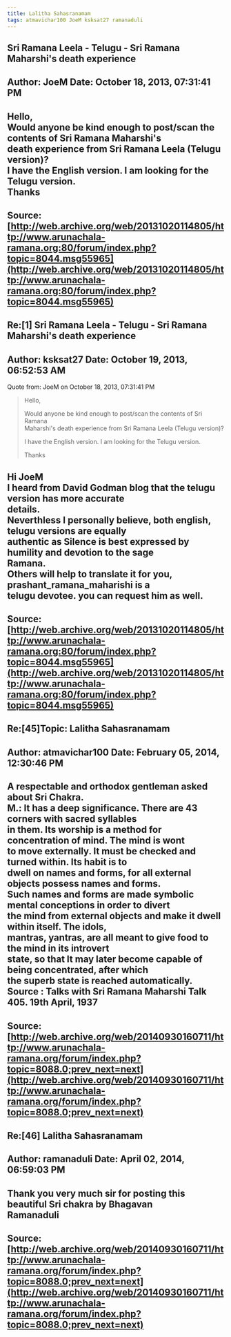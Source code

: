 ```yaml
--- 
title: Lalitha Sahasranamam   
tags: atmavichar100 JoeM ksksat27 ramanaduli  
---  
```

## Sri Ramana Leela - Telugu - Sri Ramana Maharshi's death experience  
Author: JoeM                Date: October 18, 2013, 07:31:41 PM  
---  
Hello,   
Would anyone be kind enough to post/scan the contents of Sri Ramana Maharshi's  
death experience from Sri Ramana Leela (Telugu version)?   
I have the English version. I am looking for the Telugu version.   
Thanks
 ---  
Source:[http://web.archive.org/web/20131020114805/http://www.arunachala-ramana.org:80/forum/index.php?topic=8044.msg55965](http://web.archive.org/web/20131020114805/http://www.arunachala-ramana.org:80/forum/index.php?topic=8044.msg55965)   
---  

## Re:[1] Sri Ramana Leela - Telugu - Sri Ramana Maharshi's death experience  
Author: ksksat27            Date: October 19, 2013, 06:52:53 AM  
---  
Quote from: JoeM on October 18, 2013, 07:31:41 PM  
> Hello,   
>   
> Would anyone be kind enough to post/scan the contents of Sri Ramana  
> Maharshi's death experience from Sri Ramana Leela (Telugu version)?   
>   
> I have the English version. I am looking for the Telugu version.   
>   
> Thanks   
>  
Hi JoeM   
I heard from David Godman blog that the telugu version has more accurate  
details.   
Neverthless I personally believe, both english, telugu versions are equally  
authentic as Silence is best expressed by humility and devotion to the sage  
Ramana.   
Others will help to translate it for you, prashant_ramana_maharishi is a  
telugu devotee. you can request him as well.
 ---  
Source:[http://web.archive.org/web/20131020114805/http://www.arunachala-ramana.org:80/forum/index.php?topic=8044.msg55965](http://web.archive.org/web/20131020114805/http://www.arunachala-ramana.org:80/forum/index.php?topic=8044.msg55965)   
---  

## Re:[45]Topic:  Lalitha Sahasranamam  
Author: atmavichar100       Date: February 05, 2014, 12:30:46 PM  
---  
**A respectable and orthodox gentleman asked about Sri Chakra.**   
 **M.: It has a deep significance. There are 43 corners with sacred syllables  
in them. Its worship is a method for concentration of mind. The mind is wont  
to move externally. It must be checked and turned within. Its habit is to  
dwell on names and forms, for all external objects possess names and forms.  
Such names and forms are made symbolic mental conceptions in order to divert  
the mind from external objects and make it dwell within itself. The idols,  
mantras, yantras, are all meant to give food to the mind in its introvert  
state, so that It may later become capable of being concentrated, after which  
the superb state is reached automatically.   
 Source : Talks with Sri Ramana Maharshi Talk 405. 19th April, 1937**
 ---  
Source:[http://web.archive.org/web/20140930160711/http://www.arunachala-ramana.org/forum/index.php?topic=8088.0;prev_next=next](http://web.archive.org/web/20140930160711/http://www.arunachala-ramana.org/forum/index.php?topic=8088.0;prev_next=next)   
---  

## Re:[46] Lalitha Sahasranamam  
Author: ramanaduli          Date: April 02, 2014, 06:59:03 PM  
---  
Thank you very much sir for posting this beautiful Sri chakra by Bhagavan   
Ramanaduli
 ---  
Source:[http://web.archive.org/web/20140930160711/http://www.arunachala-ramana.org/forum/index.php?topic=8088.0;prev_next=next](http://web.archive.org/web/20140930160711/http://www.arunachala-ramana.org/forum/index.php?topic=8088.0;prev_next=next)   
---  

